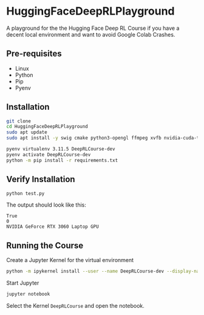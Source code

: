 # HuggingFaceDeepRLPlayground
A playground for the the Hugging Face Deep RL Course if you have a decent local environment and want to avoid Google Colab Crashes.

## Pre-requisites
- Linux
- Python
- Pip
- Pyenv

## Installation
```bash
git clone
cd HuggingFaceDeepRLPlayground
sudo apt update
sudo apt install -y swig cmake python3-opengl ffmpeg xvfb nvidia-cuda-toolkit

```

```bash
pyenv virtualenv 3.11.5 DeepRLCourse-dev
pyenv activate DeepRLCourse-dev
python -m pip install -r requirements.txt
```

## Verify Installation
```bash
python test.py
```
The output should look like this:
```
True
0
NVIDIA GeForce RTX 3060 Laptop GPU
```

## Running the Course
Create a Jupyter Kernel for the virtual environment
```bash
python -m ipykernel install --user --name DeepRLCourse-dev --display-name "DeepRLCourse"
```

Start Jupyter
```bash
jupyter notebook
```

Select the Kernel `DeepRLCourse` and open the notebook.